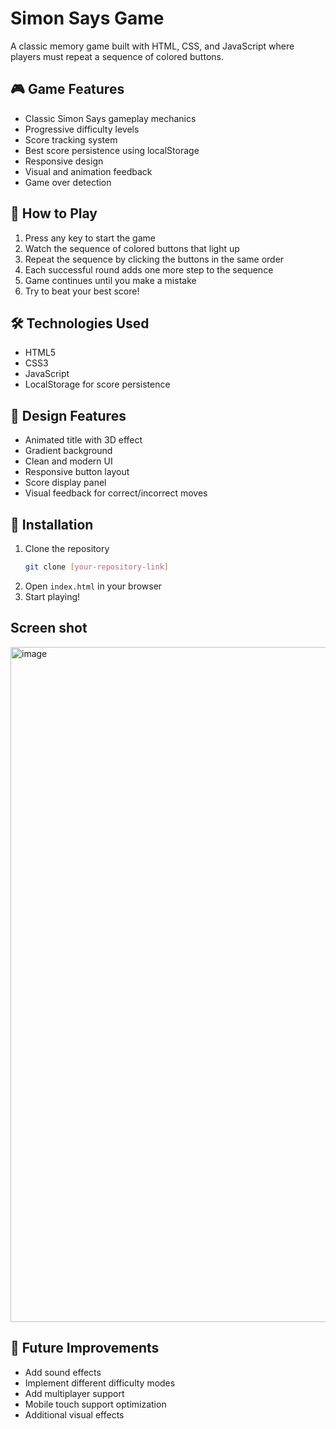 # Simon Says Game

A classic memory game built with HTML, CSS, and JavaScript where players must repeat a sequence of colored buttons.

## 🎮 Game Features

- Classic Simon Says gameplay mechanics
- Progressive difficulty levels
- Score tracking system
- Best score persistence using localStorage
- Responsive design
- Visual and animation feedback
- Game over detection

## 🚀 How to Play

1. Press any key to start the game
2. Watch the sequence of colored buttons that light up
3. Repeat the sequence by clicking the buttons in the same order
4. Each successful round adds one more step to the sequence
5. Game continues until you make a mistake
6. Try to beat your best score!

## 🛠️ Technologies Used

- HTML5
- CSS3
- JavaScript
- LocalStorage for score persistence

## 🎨 Design Features

- Animated title with 3D effect
- Gradient background
- Clean and modern UI
- Responsive button layout
- Score display panel
- Visual feedback for correct/incorrect moves

## 🔧 Installation

1. Clone the repository
   ```bash
   git clone [your-repository-link]
   ```
2. Open `index.html` in your browser
3. Start playing!

## Screen shot
<img width="1920" height="1080" alt="image" src="https://github.com/user-attachments/assets/72260850-53df-47f4-b8ce-536b718ea677" />


## 🎯 Future Improvements

- Add sound effects
- Implement different difficulty modes
- Add multiplayer support
- Mobile touch support optimization
- Additional visual effects

